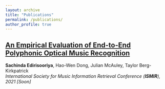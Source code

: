 ```yaml
---
layout: archive
title: "Publications"
permalink: /publications/
author_profile: true
---
```


## [An Empirical Evaluation of End-to-End Polyphonic Optical Music Recognition](https://arxiv.org/pdf/2108.01769.pdf)
<strong>Sachinda Edirisooriya</strong>, Hao-Wen Dong, Julian McAuley, Taylor Berg-Kirkpatrick  
<em>International Society for Music Information Retrieval Conference (<strong>ISMIR</strong>), 2021 [Soon]</em>  


